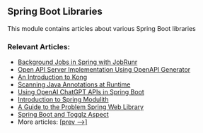 ## Spring Boot Libraries

This module contains articles about various Spring Boot libraries

### Relevant Articles:

- [Background Jobs in Spring with JobRunr](https://www.baeldung.com/java-jobrunr-spring)
- [Open API Server Implementation Using OpenAPI Generator](https://www.baeldung.com/java-openapi-generator-server)
- [An Introduction to Kong](https://www.baeldung.com/kong)
- [Scanning Java Annotations at Runtime](https://www.baeldung.com/java-scan-annotations-runtime)
- [Using OpenAI ChatGPT APIs in Spring Boot](https://www.baeldung.com/spring-boot-chatgpt-api-openai)
- [Introduction to Spring Modulith](https://www.baeldung.com/spring-modulith)
- [A Guide to the Problem Spring Web Library](https://www.baeldung.com/problem-spring-web)
- [Spring Boot and Togglz Aspect](https://www.baeldung.com/spring-togglz)
- More articles: [[prev -->]](/spring-boot-modules/spring-boot-libraries)
